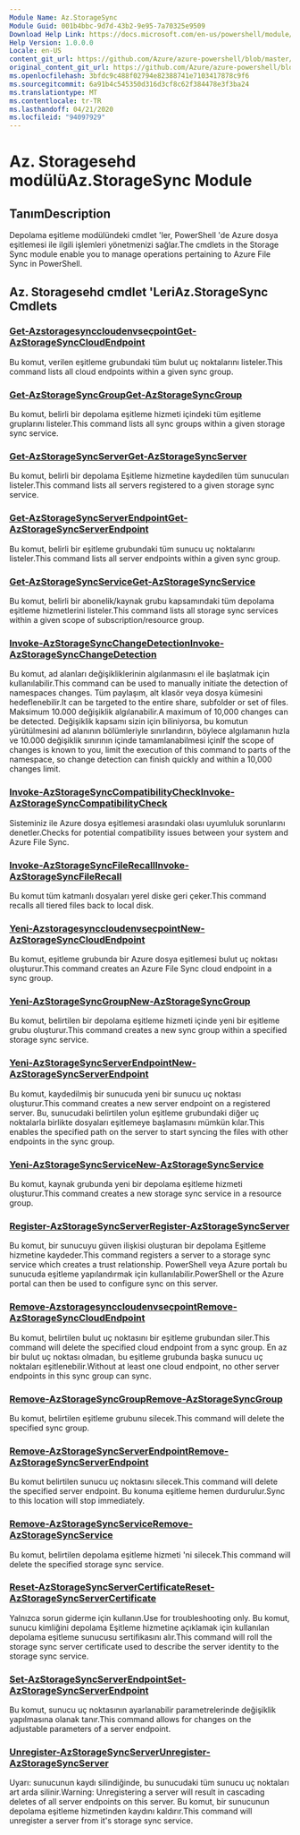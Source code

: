 ```yaml
---
Module Name: Az.StorageSync
Module Guid: 001b4bbc-9d7d-43b2-9e95-7a70325e9509
Download Help Link: https://docs.microsoft.com/en-us/powershell/module/az.storagesync
Help Version: 1.0.0.0
Locale: en-US
content_git_url: https://github.com/Azure/azure-powershell/blob/master/src/StorageSync/StorageSync/help/Az.StorageSync.md
original_content_git_url: https://github.com/Azure/azure-powershell/blob/master/src/StorageSync/StorageSync/help/Az.StorageSync.md
ms.openlocfilehash: 3bfdc9c488f02794e82388741e7103417878c9f6
ms.sourcegitcommit: 6a91b4c545350d316d3cf8c62f384478e3f3ba24
ms.translationtype: MT
ms.contentlocale: tr-TR
ms.lasthandoff: 04/21/2020
ms.locfileid: "94097929"
---
```

# <span data-ttu-id="af47a-101">Az. Storagesehd modülü</span><span class="sxs-lookup"><span data-stu-id="af47a-101">Az.StorageSync Module</span></span>
## <span data-ttu-id="af47a-102">Tanım</span><span class="sxs-lookup"><span data-stu-id="af47a-102">Description</span></span>
<span data-ttu-id="af47a-103">Depolama eşitleme modülündeki cmdlet 'ler, PowerShell 'de Azure dosya eşitlemesi ile ilgili işlemleri yönetmenizi sağlar.</span><span class="sxs-lookup"><span data-stu-id="af47a-103">The cmdlets in the Storage Sync module enable you to manage operations pertaining to Azure File Sync in PowerShell.</span></span>

## <span data-ttu-id="af47a-104">Az. Storagesehd cmdlet 'Leri</span><span class="sxs-lookup"><span data-stu-id="af47a-104">Az.StorageSync Cmdlets</span></span>
### [<span data-ttu-id="af47a-105">Get-Azstoragesynccloudenvseçpoint</span><span class="sxs-lookup"><span data-stu-id="af47a-105">Get-AzStorageSyncCloudEndpoint</span></span>](Get-AzStorageSyncCloudEndpoint.md)
<span data-ttu-id="af47a-106">Bu komut, verilen eşitleme grubundaki tüm bulut uç noktalarını listeler.</span><span class="sxs-lookup"><span data-stu-id="af47a-106">This command lists all cloud endpoints within a given sync group.</span></span>

### [<span data-ttu-id="af47a-107">Get-AzStorageSyncGroup</span><span class="sxs-lookup"><span data-stu-id="af47a-107">Get-AzStorageSyncGroup</span></span>](Get-AzStorageSyncGroup.md)
<span data-ttu-id="af47a-108">Bu komut, belirli bir depolama eşitleme hizmeti içindeki tüm eşitleme gruplarını listeler.</span><span class="sxs-lookup"><span data-stu-id="af47a-108">This command lists all sync groups within a given storage sync service.</span></span>

### [<span data-ttu-id="af47a-109">Get-AzStorageSyncServer</span><span class="sxs-lookup"><span data-stu-id="af47a-109">Get-AzStorageSyncServer</span></span>](Get-AzStorageSyncServer.md)
<span data-ttu-id="af47a-110">Bu komut, belirli bir depolama Eşitleme hizmetine kaydedilen tüm sunucuları listeler.</span><span class="sxs-lookup"><span data-stu-id="af47a-110">This command lists all servers registered to a given storage sync service.</span></span>

### [<span data-ttu-id="af47a-111">Get-AzStorageSyncServerEndpoint</span><span class="sxs-lookup"><span data-stu-id="af47a-111">Get-AzStorageSyncServerEndpoint</span></span>](Get-AzStorageSyncServerEndpoint.md)
<span data-ttu-id="af47a-112">Bu komut, belirli bir eşitleme grubundaki tüm sunucu uç noktalarını listeler.</span><span class="sxs-lookup"><span data-stu-id="af47a-112">This command lists all server endpoints within a given sync group.</span></span>

### [<span data-ttu-id="af47a-113">Get-AzStorageSyncService</span><span class="sxs-lookup"><span data-stu-id="af47a-113">Get-AzStorageSyncService</span></span>](Get-AzStorageSyncService.md)
<span data-ttu-id="af47a-114">Bu komut, belirli bir abonelik/kaynak grubu kapsamındaki tüm depolama eşitleme hizmetlerini listeler.</span><span class="sxs-lookup"><span data-stu-id="af47a-114">This command lists all storage sync services within a given scope of subscription/resource group.</span></span>

### [<span data-ttu-id="af47a-115">Invoke-AzStorageSyncChangeDetection</span><span class="sxs-lookup"><span data-stu-id="af47a-115">Invoke-AzStorageSyncChangeDetection</span></span>](Invoke-AzStorageSyncChangeDetection.md)
<span data-ttu-id="af47a-116">Bu komut, ad alanları değişikliklerinin algılanmasını el ile başlatmak için kullanılabilir.</span><span class="sxs-lookup"><span data-stu-id="af47a-116">This command can be used to manually initiate the detection of namespaces changes.</span></span> <span data-ttu-id="af47a-117">Tüm paylaşım, alt klasör veya dosya kümesini hedeflenebilir.</span><span class="sxs-lookup"><span data-stu-id="af47a-117">It can be targeted to the entire share, subfolder or set of files.</span></span> <span data-ttu-id="af47a-118">Maksimum 10.000 değişiklik algılanabilir.</span><span class="sxs-lookup"><span data-stu-id="af47a-118">A maximum of 10,000 changes can be detected.</span></span> <span data-ttu-id="af47a-119">Değişiklik kapsamı sizin için biliniyorsa, bu komutun yürütülmesini ad alanının bölümleriyle sınırlandırın, böylece algılamanın hızla ve 10.000 değişiklik sınırının içinde tamamlanabilmesi için</span><span class="sxs-lookup"><span data-stu-id="af47a-119">If the scope of changes is known to you, limit the execution of this command to parts of the namespace, so change detection can finish quickly and within a 10,000 changes limit.</span></span>

### [<span data-ttu-id="af47a-120">Invoke-AzStorageSyncCompatibilityCheck</span><span class="sxs-lookup"><span data-stu-id="af47a-120">Invoke-AzStorageSyncCompatibilityCheck</span></span>](Invoke-AzStorageSyncCompatibilityCheck.md)
<span data-ttu-id="af47a-121">Sisteminiz ile Azure dosya eşitlemesi arasındaki olası uyumluluk sorunlarını denetler.</span><span class="sxs-lookup"><span data-stu-id="af47a-121">Checks for potential compatibility issues between your system and Azure File Sync.</span></span>

### [<span data-ttu-id="af47a-122">Invoke-AzStorageSyncFileRecall</span><span class="sxs-lookup"><span data-stu-id="af47a-122">Invoke-AzStorageSyncFileRecall</span></span>](Invoke-AzStorageSyncFileRecall.md)
<span data-ttu-id="af47a-123">Bu komut tüm katmanlı dosyaları yerel diske geri çeker.</span><span class="sxs-lookup"><span data-stu-id="af47a-123">This command recalls all tiered files back to local disk.</span></span>

### [<span data-ttu-id="af47a-124">Yeni-Azstoragesynccloudenvseçpoint</span><span class="sxs-lookup"><span data-stu-id="af47a-124">New-AzStorageSyncCloudEndpoint</span></span>](New-AzStorageSyncCloudEndpoint.md)
<span data-ttu-id="af47a-125">Bu komut, eşitleme grubunda bir Azure dosya eşitlemesi bulut uç noktası oluşturur.</span><span class="sxs-lookup"><span data-stu-id="af47a-125">This command creates an Azure File Sync cloud endpoint in a sync group.</span></span>

### [<span data-ttu-id="af47a-126">Yeni-AzStorageSyncGroup</span><span class="sxs-lookup"><span data-stu-id="af47a-126">New-AzStorageSyncGroup</span></span>](New-AzStorageSyncGroup.md)
<span data-ttu-id="af47a-127">Bu komut, belirtilen bir depolama eşitleme hizmeti içinde yeni bir eşitleme grubu oluşturur.</span><span class="sxs-lookup"><span data-stu-id="af47a-127">This command creates a new sync group within a specified storage sync service.</span></span>

### [<span data-ttu-id="af47a-128">Yeni-AzStorageSyncServerEndpoint</span><span class="sxs-lookup"><span data-stu-id="af47a-128">New-AzStorageSyncServerEndpoint</span></span>](New-AzStorageSyncServerEndpoint.md)
<span data-ttu-id="af47a-129">Bu komut, kaydedilmiş bir sunucuda yeni bir sunucu uç noktası oluşturur.</span><span class="sxs-lookup"><span data-stu-id="af47a-129">This command creates a new server endpoint on a registered server.</span></span> <span data-ttu-id="af47a-130">Bu, sunucudaki belirtilen yolun eşitleme grubundaki diğer uç noktalarla birlikte dosyaları eşitlemeye başlamasını mümkün kılar.</span><span class="sxs-lookup"><span data-stu-id="af47a-130">This enables the specified path on the server to start syncing the files with other endpoints in the sync group.</span></span>

### [<span data-ttu-id="af47a-131">Yeni-AzStorageSyncService</span><span class="sxs-lookup"><span data-stu-id="af47a-131">New-AzStorageSyncService</span></span>](New-AzStorageSyncService.md)
<span data-ttu-id="af47a-132">Bu komut, kaynak grubunda yeni bir depolama eşitleme hizmeti oluşturur.</span><span class="sxs-lookup"><span data-stu-id="af47a-132">This command creates a new storage sync service in a resource group.</span></span>

### [<span data-ttu-id="af47a-133">Register-AzStorageSyncServer</span><span class="sxs-lookup"><span data-stu-id="af47a-133">Register-AzStorageSyncServer</span></span>](Register-AzStorageSyncServer.md)
<span data-ttu-id="af47a-134">Bu komut, bir sunucuyu güven ilişkisi oluşturan bir depolama Eşitleme hizmetine kaydeder.</span><span class="sxs-lookup"><span data-stu-id="af47a-134">This command registers a server to a storage sync service which creates a trust relationship.</span></span> <span data-ttu-id="af47a-135">PowerShell veya Azure portalı bu sunucuda eşitleme yapılandırmak için kullanılabilir.</span><span class="sxs-lookup"><span data-stu-id="af47a-135">PowerShell or the Azure portal can then be used to configure sync on this server.</span></span>

### [<span data-ttu-id="af47a-136">Remove-Azstoragesynccloudenvseçpoint</span><span class="sxs-lookup"><span data-stu-id="af47a-136">Remove-AzStorageSyncCloudEndpoint</span></span>](Remove-AzStorageSyncCloudEndpoint.md)
<span data-ttu-id="af47a-137">Bu komut, belirtilen bulut uç noktasını bir eşitleme grubundan siler.</span><span class="sxs-lookup"><span data-stu-id="af47a-137">This command will delete the specified cloud endpoint from a sync group.</span></span> <span data-ttu-id="af47a-138">En az bir bulut uç noktası olmadan, bu eşitleme grubunda başka sunucu uç noktaları eşitlenebilir.</span><span class="sxs-lookup"><span data-stu-id="af47a-138">Without at least one cloud endpoint, no other server endpoints in this sync group can sync.</span></span>

### [<span data-ttu-id="af47a-139">Remove-AzStorageSyncGroup</span><span class="sxs-lookup"><span data-stu-id="af47a-139">Remove-AzStorageSyncGroup</span></span>](Remove-AzStorageSyncGroup.md)
<span data-ttu-id="af47a-140">Bu komut, belirtilen eşitleme grubunu silecek.</span><span class="sxs-lookup"><span data-stu-id="af47a-140">This command will delete the specified sync group.</span></span>

### [<span data-ttu-id="af47a-141">Remove-AzStorageSyncServerEndpoint</span><span class="sxs-lookup"><span data-stu-id="af47a-141">Remove-AzStorageSyncServerEndpoint</span></span>](Remove-AzStorageSyncServerEndpoint.md)
<span data-ttu-id="af47a-142">Bu komut belirtilen sunucu uç noktasını silecek.</span><span class="sxs-lookup"><span data-stu-id="af47a-142">This command will delete the specified server endpoint.</span></span> <span data-ttu-id="af47a-143">Bu konuma eşitleme hemen durdurulur.</span><span class="sxs-lookup"><span data-stu-id="af47a-143">Sync to this location will stop immediately.</span></span>

### [<span data-ttu-id="af47a-144">Remove-AzStorageSyncService</span><span class="sxs-lookup"><span data-stu-id="af47a-144">Remove-AzStorageSyncService</span></span>](Remove-AzStorageSyncService.md)
<span data-ttu-id="af47a-145">Bu komut, belirtilen depolama eşitleme hizmeti 'ni silecek.</span><span class="sxs-lookup"><span data-stu-id="af47a-145">This command will delete the specified storage sync service.</span></span>

### [<span data-ttu-id="af47a-146">Reset-AzStorageSyncServerCertificate</span><span class="sxs-lookup"><span data-stu-id="af47a-146">Reset-AzStorageSyncServerCertificate</span></span>](Reset-AzStorageSyncServerCertificate.md)
<span data-ttu-id="af47a-147">Yalnızca sorun giderme için kullanın.</span><span class="sxs-lookup"><span data-stu-id="af47a-147">Use for troubleshooting only.</span></span> <span data-ttu-id="af47a-148">Bu komut, sunucu kimliğini depolama Eşitleme hizmetine açıklamak için kullanılan depolama eşitleme sunucusu sertifikasını alır.</span><span class="sxs-lookup"><span data-stu-id="af47a-148">This command will roll the storage sync server certificate used to describe the server identity to the storage sync service.</span></span>

### [<span data-ttu-id="af47a-149">Set-AzStorageSyncServerEndpoint</span><span class="sxs-lookup"><span data-stu-id="af47a-149">Set-AzStorageSyncServerEndpoint</span></span>](Set-AzStorageSyncServerEndpoint.md)
<span data-ttu-id="af47a-150">Bu komut, sunucu uç noktasının ayarlanabilir parametrelerinde değişiklik yapılmasına olanak tanır.</span><span class="sxs-lookup"><span data-stu-id="af47a-150">This command allows for changes on the adjustable parameters of a server endpoint.</span></span>

### [<span data-ttu-id="af47a-151">Unregister-AzStorageSyncServer</span><span class="sxs-lookup"><span data-stu-id="af47a-151">Unregister-AzStorageSyncServer</span></span>](Unregister-AzStorageSyncServer.md)
<span data-ttu-id="af47a-152">Uyarı: sunucunun kaydı silindiğinde, bu sunucudaki tüm sunucu uç noktaları art arda silinir.</span><span class="sxs-lookup"><span data-stu-id="af47a-152">Warning: Unregistering a server will result in cascading deletes of all server endpoints on this server.</span></span> <span data-ttu-id="af47a-153">Bu komut, bir sunucunun depolama eşitleme hizmetinden kaydını kaldırır.</span><span class="sxs-lookup"><span data-stu-id="af47a-153">This command will unregister a server from it's storage sync service.</span></span>

